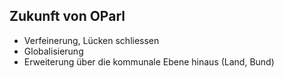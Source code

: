 Zukunft von OParl
-----------------

- Verfeinerung, Lücken schliessen
- Globalisierung
- Erweiterung über die kommunale Ebene hinaus (Land, Bund)
